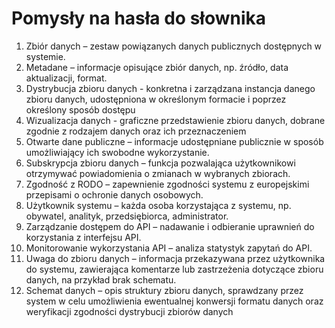 # Pomysły na hasła do słownika

1. Zbiór danych – zestaw powiązanych danych publicznych dostępnych w systemie.
2. Metadane – informacje opisujące zbiór danych, np. źródło, data aktualizacji, format.
3. Dystrybucja zbioru danych - konkretna i zarządzana instancja danego zbioru danych, udostępniona w określonym formacie i poprzez określony sposób dostępu
4. Wizualizacja danych -  graficzne przedstawienie zbioru danych, dobrane zgodnie z rodzajem danych oraz ich przeznaczeniem
5. Otwarte dane publiczne – informacje udostępniane publicznie w sposób umożliwiający ich swobodne wykorzystanie.
6. Subskrypcja zbioru danych – funkcja pozwalająca użytkownikowi otrzymywać powiadomienia o zmianach w wybranych zbiorach.
7. Zgodność z RODO – zapewnienie zgodności systemu z europejskimi przepisami o ochronie danych osobowych. 
8. Użytkownik systemu – każda osoba korzystająca z systemu, np. obywatel, analityk, przedsiębiorca, administrator.
9. Zarządzanie dostępem do API – nadawanie i odbieranie uprawnień do korzystania z interfejsu API.
10. Monitorowanie wykorzystania API – analiza statystyk zapytań do API. 
11. Uwaga do zbioru danych – informacja przekazywana przez użytkownika do systemu, zawierająca komentarze lub zastrzeżenia dotyczące zbioru danych, na przykład brak schematu.
12. Schemat danych – opis struktury zbioru danych, sprawdzany przez system w celu umożliwienia ewentualnej konwersji formatu danych oraz weryfikacji zgodności dystrybucji zbiorów danych
